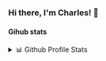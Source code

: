 ### Hi there, I'm Charles! 👋

<!--
**Fr0ggym4n/Fr0ggym4n** is a ✨ _special_ ✨ repository because its `README.md` (this file) appears on your GitHub profile.

Here are some ideas to get you started:

- 🔭 I’m currently working on ...
- 🌱 I’m currently learning ...
- 👯 I’m looking to collaborate on ...
- 🤔 I’m looking for help with ...
- 💬 Ask me about ...
- 📫 How to reach me: ...
- 😄 Pronouns: ...
- ⚡ Fun fact: ...
-->

#### Gihub stats
<details> 
  <summary> 📊 Github Profile Stats </summary>
  [![Top Langs](https://github-readme-stats.vercel.app/api/top-langs/?username=Fr0ggym4n&layout=compact&theme=solarized-dark&show)](https://github.com/anuraghazra/github-readme-stats)
  [![Les Stats GitHub de Charles](https://github-readme-stats.vercel.app/api?username=Fr0ggym4n&theme=solarized-dark&show_icons=true)](https://github.com/anuraghazra/github-readme-stats,)
</details>
